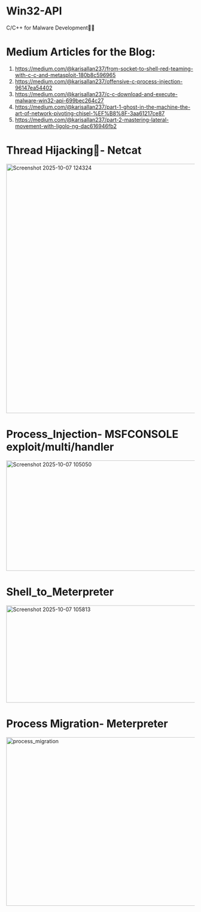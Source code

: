 # Win32-API
C/C++ for Malware Development🏴‍☠️

# Medium Articles for the Blog:

1. https://medium.com/@karisallan237/from-socket-to-shell-red-teaming-with-c-c-and-metasploit-180b8c596965
2. https://medium.com/@karisallan237/offensive-c-process-injection-96147ea54402
3. https://medium.com/@karisallan237/c-c-download-and-execute-malware-win32-api-699bec264c27
4. https://medium.com/@karisallan237/part-1-ghost-in-the-machine-the-art-of-network-pivoting-chisel-%EF%B8%8F-3aa61217ce87
5. https://medium.com/@karisallan237/part-2-mastering-lateral-movement-with-ligolo-ng-dac616946fb2

# Thread Hijacking🥶- Netcat
<img width="1274" height="664" alt="Screenshot 2025-10-07 124324" src="https://github.com/user-attachments/assets/7ea0db20-8a8a-4337-81ed-613bdc2522a2" />

# Process_Injection- MSFCONSOLE exploit/multi/handler

<img width="677" height="294" alt="Screenshot 2025-10-07 105050" src="https://github.com/user-attachments/assets/5e7df94e-13ae-4bc1-90c3-9ad43a3028c2" />

# Shell_to_Meterpreter
<img width="651" height="259" alt="Screenshot 2025-10-07 105813" src="https://github.com/user-attachments/assets/69f44424-7151-4db2-8fb6-70e78a15f8c2" />

# Process Migration- Meterpreter
<img width="656" height="449" alt="process_migration" src="https://github.com/user-attachments/assets/92f5c477-f4f5-43da-9188-0efadce53dcf" />






